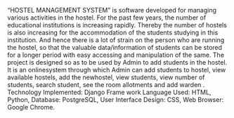 “HOSTEL MANAGEMENT SYSTEM” is software developed for managing various activities in the hostel. For the past few years, the number of educational institutions is increasing rapidly. Thereby the number of hostels is also increasing for the accommodation of the students studying in this institution. And hence there is a lot of strain on the person who are running the hostel, so that the valuable data/information of students can be stored for a longer period with easy accessing and manipulation of the same.
The project is designed so as to be used by Admin to add students in the hostel. It is an onlinesystem through which Admin can add students to hostel, view available hostels, add the newhostel, view students, view number of students, search student, see the room allotments and add warden .
Technology Implemented: Django Frame work
Language Used: HTML, Python,
Database: PostgreSQL,
User Interface Design: CSS,
Web Browser: Google Chrome.
